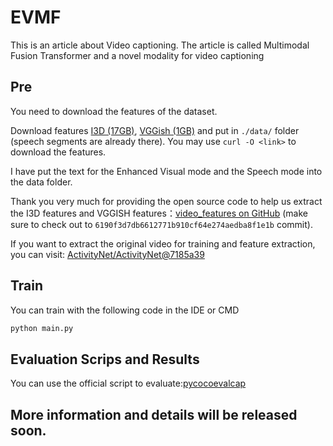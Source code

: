 # EVMF
This is an article about Video captioning. The article is called Multimodal Fusion Transformer and a novel modality for video captioning
## Pre
You need to download the features of the dataset.

Download features [I3D (17GB)](https://a3s.fi/swift/v1/AUTH_a235c0f452d648828f745589cde1219a/mdvc/sub_activitynet_v1-3.i3d_25fps_stack24step24_2stream.hdf5), [VGGish (1GB)](https://a3s.fi/swift/v1/AUTH_a235c0f452d648828f745589cde1219a/mdvc/sub_activitynet_v1-3.vggish.hdf5) and put in `./data/` folder (speech segments are already there). You may use `curl -O <link>` to download the features.

I have put the text for the Enhanced Visual mode and the Speech mode into the data folder.

Thank you very much for providing the open source code to help us extract the I3D features and VGGISH features：[video_features on GitHub](https://github.com/v-iashin/video_features/tree/6190f3d7db6612771b910cf64e274aedba8f1e1b) (make sure to check out to `6190f3d7db6612771b910cf64e274aedba8f1e1b` commit).

If you want to extract the original video for training and feature extraction, you can visit: [ActivityNet/ActivityNet@7185a39](https://github.com/activitynet/ActivityNet/tree/7185a3919e7baef8ad7311399f96e16d51546c53)

## Train 

You can train with the following code in the IDE or CMD

```bash
python main.py
```

## Evaluation Scrips and Results

You can use the official script to evaluate:[pycocoevalcap](https://github.com/ranjaykrishna/densevid_eval/tree/9d4045aced3d827834a5d2da3c9f0692e3f33c1c)


## More information and details will be released soon.

